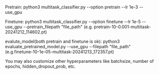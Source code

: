 Pretrain: python3 multitask_classifier.py --option pretrain --lr 1e-3 --use_gpu

Finetune: python3 multitask_classifier.py --option finetune --lr 1e-5  --use_gpu  --pretrain_filepath "file_path" (e.g. pretrain-10-0.001-multitask-20241212_114602.pt)

evalute_model(both pretrain and finetune is ok): python3 evaluate_pretrained_model.py --use_gpu  --filepath "file_path" (e.g.finetune-10-1e-05-multitask-20241213_172357.pt)


You may also customize other hyperparameters like batchsize, number of epochs, hidden_dropout_prob, etc. 

